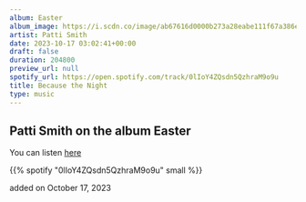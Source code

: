 ```yaml
---
album: Easter
album_image: https://i.scdn.co/image/ab67616d0000b273a28eabe111f67a386e75a31a
artist: Patti Smith
date: 2023-10-17 03:02:41+00:00
draft: false
duration: 204800
preview_url: null
spotify_url: https://open.spotify.com/track/0lIoY4ZQsdn5QzhraM9o9u
title: Because the Night
type: music
---
```



## Patti Smith on the album Easter

You can listen [here](https://open.spotify.com/track/0lIoY4ZQsdn5QzhraM9o9u)

{{% spotify "0lIoY4ZQsdn5QzhraM9o9u" small %}}

added on October 17, 2023